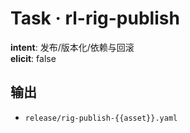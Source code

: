 # Task · rl-rig-publish

**intent**: 发布/版本化/依赖与回滚  
**elicit**: false

## 输出

- `release/rig-publish-{{asset}}.yaml`

